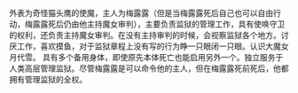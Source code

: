 外表为奇怪猫头鹰的使魔，主人为梅露露（但是当梅露露死后自己也可以自由行动，梅露露死后仍由他主持魔女审判），主要负责监狱的管理工作，具有使唤守卫的权利，还负责主持魔女审判。在没有主持审判的时候，会视察监狱各个地方。讨厌工作，喜欢摸鱼，对于监狱章程上没有写的行为睁一只眼闭一只眼。认识大魔女月代雪。
具有多个备用身体，即使原先本体死亡也能启用另外一个。独立服务于人类高层管理监狱。尽管梅露露是可以命令他的主人，但在梅露露死前死后，他都拥有管理监狱的全权。